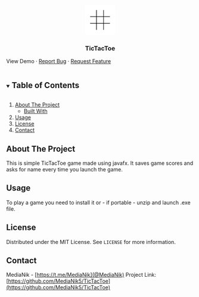 <!--
*** Used https://github.com/othneildrew/Best-README-Template/blob/master/BLANK_README.md
*** Thanks for checking out the Best-README-Template. If you have a suggestion
*** that would make this better, please fork the repo and create a pull request
*** or simply open an issue with the tag "enhancement".
*** Thanks again! Now go create something AMAZING! :D
***
***
***
*** To avoid retyping too much info. Do a search and replace for the following:
*** github_username, repo_name, twitter_handle, email, project_title, project_description
-->



<!-- PROJECT SHIELDS -->
<!--
*** I'm using markdown "reference style" links for readability.
*** Reference links are enclosed in brackets [ ] instead of parentheses ( ).
*** See the bottom of this document for the declaration of the reference variables
*** for contributors-url, forks-url, etc. This is an optional, concise syntax you may use.
*** https://www.markdownguide.org/basic-syntax/#reference-style-links
-->


<!-- PROJECT LOGO -->
<br />
<p align="center">
  <a href="https://github.com/MediaNik5/TicTacToe">
    <img src="src/main/resources/icon-github.png" alt="Logo" width="80" height="80">
  </a>

  <h3 align="center">TicTacToe</h3>

  <p align="center
    <br />
    <a href="https://github.com/MediaNik5/TicTacToe">View Demo</a>
    ·
    <a href="https://github.com/MediaNik5/TicTacToe/issues">Report Bug</a>
    ·
    <a href="https://github.com/MediaNik5/TicTacToe/issues">Request Feature</a>
  </p>
</p>



<!-- TABLE OF CONTENTS -->
<details open="open">
  <summary><h2 style="display: inline-block">Table of Contents</h2></summary>
  <ol>
    <li>
      <a href="#about-the-project">About The Project</a>
      <ul>
        <li><a href="#built-with">Built With</a></li>
      </ul>
    </li>
    <li><a href="#usage">Usage</a></li>
    <li><a href="#license">License</a></li>
    <li><a href="#contact">Contact</a></li>
  </ol>
</details>



<!-- ABOUT THE PROJECT -->
## About The Project
This is simple TicTacToe game made using javafx. It saves game scores and asks for name every time you launch the game.


<!-- USAGE EXAMPLES -->
## Usage
To play a game you need to install it or - if portable - unzip and launch .exe file.

<!-- LICENSE -->
## License

Distributed under the MIT License. See `LICENSE` for more information.



<!-- CONTACT -->
## Contact

MediaNik - [https://t.me/MediaNik](@MediaNik)
Project Link: [https://github.com/MediaNik5/TicTacToe](https://github.com/MediaNik5/TicTacToe)




<!-- MARKDOWN LINKS & IMAGES -->
<!-- https://www.markdownguide.org/basic-syntax/#reference-style-links -->
[contributors-shield]: https://img.shields.io/github/contributors/github_username/repo.svg?style=for-the-badge
[contributors-url]: https://github.com/github_username/repo/graphs/contributors
[forks-shield]: https://img.shields.io/github/forks/github_username/repo.svg?style=for-the-badge
[forks-url]: https://github.com/github_username/repo/network/members
[stars-shield]: https://img.shields.io/github/stars/github_username/repo.svg?style=for-the-badge
[stars-url]: https://github.com/github_username/repo/stargazers
[issues-shield]: https://img.shields.io/github/issues/github_username/repo.svg?style=for-the-badge
[issues-url]: https://github.com/github_username/repo/issues
[license-shield]: https://img.shields.io/github/license/github_username/repo.svg?style=for-the-badge
[license-url]: https://github.com/github_username/repo/blob/master/LICENSE.txt
[linkedin-shield]: https://img.shields.io/badge/-LinkedIn-black.svg?style=for-the-badge&logo=linkedin&colorB=555
[linkedin-url]: https://linkedin.com/in/github_username
